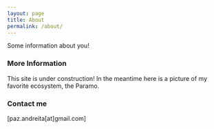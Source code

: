 ```yaml
---
layout: page
title: About
permalink: /about/
---
```


Some information about you!

### More Information

This site is under construction! In the meantime here is a picture of my favorite ecosystem, the Paramo. 


### Contact me

[paz.andreita[at]gmail.com]
